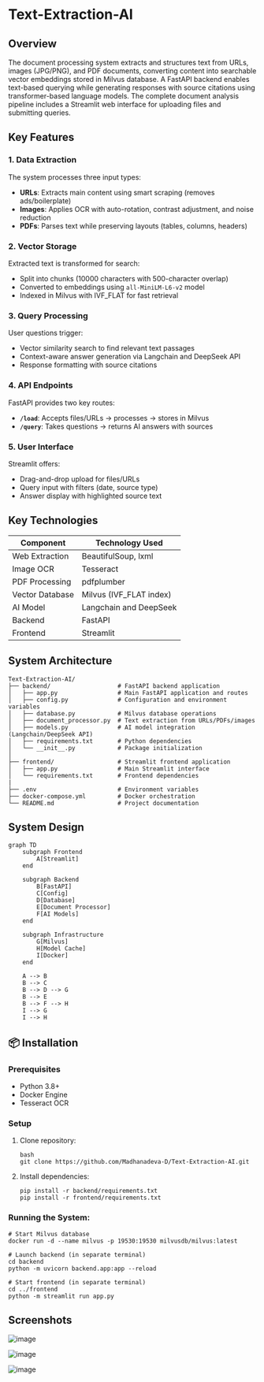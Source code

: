 # Text-Extraction-AI

## Overview
The document processing system extracts and structures text from URLs, images (JPG/PNG), and PDF documents, converting content into searchable vector embeddings stored in Milvus database. A FastAPI backend enables text-based querying while generating responses with source citations using transformer-based language models. The complete document analysis pipeline includes a Streamlit web interface for uploading files and submitting queries.

## Key Features
### 1. Data Extraction
The system processes three input types:  
- **URLs**: Extracts main content using smart scraping (removes ads/boilerplate)  
- **Images**: Applies OCR with auto-rotation, contrast adjustment, and noise reduction  
- **PDFs**: Parses text while preserving layouts (tables, columns, headers)  

### 2. Vector Storage
Extracted text is transformed for search:  
- Split into chunks (10000 characters with 500-character overlap)  
- Converted to embeddings using `all-MiniLM-L6-v2` model  
- Indexed in Milvus with IVF_FLAT for fast retrieval  

### 3. Query Processing
User questions trigger:  
- Vector similarity search to find relevant text passages  
- Context-aware answer generation via Langchain and DeepSeek API  
- Response formatting with source citations  

### 4. API Endpoints
FastAPI provides two key routes:  
- **`/load`**: Accepts files/URLs → processes → stores in Milvus  
- **`/query`**: Takes questions → returns AI answers with sources  

### 5. User Interface
Streamlit offers:  
- Drag-and-drop upload for files/URLs  
- Query input with filters (date, source type)  
- Answer display with highlighted source text  

## Key Technologies
| Component        | Technology Used         |
|------------------|-------------------------|
| Web Extraction   | BeautifulSoup, lxml     |
| Image OCR        | Tesseract               |
| PDF Processing   | pdfplumber              |
| Vector Database  | Milvus (IVF_FLAT index) |
| AI Model         | Langchain and DeepSeek  |
| Backend          | FastAPI                 |
| Frontend         | Streamlit               |

## System Architecture
```
Text-Extraction-AI/
├── backend/                   # FastAPI backend application
│   ├── app.py                 # Main FastAPI application and routes
│   ├── config.py              # Configuration and environment variables
│   ├── database.py            # Milvus database operations
│   ├── document_processor.py  # Text extraction from URLs/PDFs/images
│   ├── models.py              # AI model integration (Langchain/DeepSeek API)
│   ├── requirements.txt       # Python dependencies
│   └── __init__.py            # Package initialization
│
├── frontend/                  # Streamlit frontend application
│   ├── app.py                 # Main Streamlit interface
│   └── requirements.txt       # Frontend dependencies
|
├── .env                       # Environment variables
├── docker-compose.yml         # Docker orchestration
└── README.md                  # Project documentation
```

## System Design
```mermaid
graph TD
    subgraph Frontend
        A[Streamlit]
    end

    subgraph Backend
        B[FastAPI]
        C[Config]
        D[Database]
        E[Document Processor]
        F[AI Models]
    end

    subgraph Infrastructure
        G[Milvus]
        H[Model Cache]
        I[Docker]
    end

    A --> B
    B --> C
    B --> D --> G
    B --> E
    B --> F --> H
    I --> G
    I --> H
```

## 📦 Installation

### Prerequisites
- Python 3.8+
- Docker Engine
- Tesseract OCR

### Setup
1. Clone repository:
   ```
   bash
   git clone https://github.com/Madhanadeva-D/Text-Extraction-AI.git
   ```

2. Install dependencies:
   ```
   pip install -r backend/requirements.txt
   pip install -r frontend/requirements.txt
   ```

### Running the System:
   ```
   # Start Milvus database
   docker run -d --name milvus -p 19530:19530 milvusdb/milvus:latest
    
   # Launch backend (in separate terminal)
   cd backend
   python -m uvicorn backend.app:app --reload 
    
   # Start frontend (in separate terminal)
   cd ../frontend
   python -m streamlit run app.py
   ```

## Screenshots

![image](https://github.com/user-attachments/assets/533cde96-5788-47a9-82ed-56b814d31dc7)

![image](https://github.com/user-attachments/assets/b2ee01d8-3f4a-4d6b-986c-a8d5d80df0b0)

![image](https://github.com/user-attachments/assets/62fa4149-5167-4c21-89fb-8e97bb6414ce)





